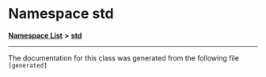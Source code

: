 
# Namespace std



[**Namespace List**](namespaces.md) **>** [**std**](namespacestd.md)





























------------------------------
The documentation for this class was generated from the following file `[generated]`